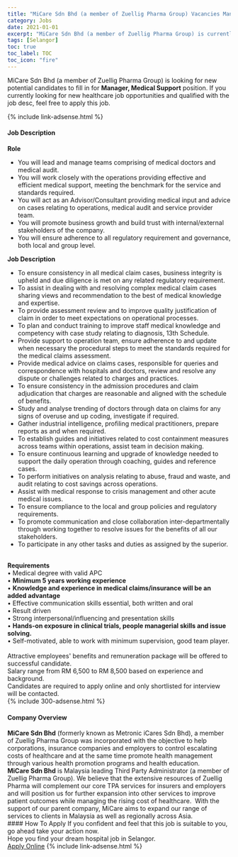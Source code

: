 ```yaml
---
title: "MiCare Sdn Bhd (a member of Zuellig Pharma Group) Vacancies Manager, Medical Support" 
category: Jobs 
date: 2021-01-01 
excerpt: "MiCare Sdn Bhd (a member of Zuellig Pharma Group) is currently looking for suitable person to fill in the Manager, Medical Support which positioned at Selangor" 
tags: [Selangor] 
toc: true 
toc_label: TOC 
toc_icon: "fire" 
--- 
```


<p>MiCare Sdn Bhd (a member of Zuellig Pharma Group) is looking for new potential candidates to fill in for <b>Manager, Medical Support</b> position. If you currently looking for new healthcare job opportunities and qualified with the job desc, feel free to apply this job.
</p>{% include link-adsense.html %} 
<div><div><div><h4>Job Description</h4></div></div><div><div><span><div><div><strong>Role</strong><ul><li>You will lead and manage teams comprising of medical doctors and medical audit.</li><li>You will work closely with the operations providing effective and efficient medical support, meeting the benchmark for the service and standards required.</li><li>You will act as an Advisor/Consultant providing medical input and advice on cases relating to operations, medical audit and service provider team.</li><li>You will promote business growth and build trust with internal/external stakeholders of the company.</li><li>You will ensure adherence to all regulatory requirement and governance, both local and group level.</li></ul><div><strong>Job Description</strong></div><ul><li>To ensure consistency in all medical claim cases, business integrity is upheld and due diligence is met on any related regulatory requirement.</li><li>To assist in dealing with and resolving complex medical claim cases sharing views and recommendation to the best of medical knowledge and expertise.</li><li>To provide assessment review and to improve quality justification of claim in order to meet expectations on operational processes.</li><li>To plan and conduct training to improve staff medical knowledge and competency with case study relating to diagnosis, 13th Schedule.</li><li>Provide support to operation team, ensure adherence to and update when necessary the procedural steps to meet the standards required for the medical claims assessment.</li><li>Provide medical advice on claims cases, responsible for queries and correspondence with hospitals and doctors, review and resolve any dispute or challenges related to charges and practices.</li><li>To ensure consistency in the admission procedures and claim adjudication that charges are reasonable and aligned with the schedule of benefits.</li><li>Study and analyse trending of doctors through data on claims for any signs of overuse and up coding, investigate if required.</li><li>Gather industrial intelligence, profiling medical practitioners, prepare reports as and when required.</li><li>To establish guides and initiatives related to cost containment measures across teams within operations, assist team in decision making.</li><li>To ensure continuous learning and upgrade of knowledge needed to support the daily operation through coaching, guides and reference cases.</li><li>To perform initiatives on analysis relating to abuse, fraud and waste, and audit relating to cost savings across operations.</li><li>Assist with medical response to crisis management and other acute medical issues.</li><li>To ensure compliance to the local and group policies and regulatory requirements.</li><li>To promote communication and close collaboration inter-departmentally through working together to resolve issues for the benefits of all our stakeholders.</li><li>To participate in any other tasks and duties as assigned by the superior.</li></ul><div><br><strong>Requirements</strong><br>&#8226; Medical degree with valid APC<br>&#8226; <strong>Minimum 5 years working experience</strong><br>&#8226; <strong>Knowledge and experience in medical claims/insurance will be an added advantage</strong><br>&#8226; Effective communication skills essential, both written and oral<br>&#8226; Result driven<br>&#8226; Strong interpersonal/influencing and presentation skills<br>&#8226; <strong>Hands-on exposure in clinical trials, people managerial skills and issue solving.</strong><br>&#8226; Self-motivated, able to work with minimum supervision, good team player.<br>&#160;</div></div><div><div>Attractive employees' benefits and remuneration package will be offered to successful candidate.</div><div>Salary range from RM 6,500 to RM 8,500 based on experience and background.</div>Candidates are required to apply online and only shortlisted for interview will be contacted.</div></div></span></div></div></div> 
{% include 300-adsense.html %} 
<div><div><div><h4>Company Overview</h4></div></div><div><div><span><div><div>
<strong>MiCare Sdn Bhd</strong> (formerly known as Metronic iCares Sdn Bhd), a member of Zuellig Pharma Group was incorporated with the objective to help corporations, insurance companies and employers to control escalating costs of healthcare and at the same time promote health management through various health promotion programs and health education.</div>
<div>
<strong>MiCare Sdn Bhd</strong> is Malaysia leading Third Party Administrator (a member of Zuellig Pharma Group). We believe that the extensive resources of Zuellig Pharma will complement our core TPA services for insurers and employers and will position us for further expansion into other services to improve patient outcomes while managing the rising cost of healthcare.&#160; With the support of our parent company, MiCare aims to expand our range of services to clients in Malaysia as well as regionally across Asia.</div></div></span></div></div></div> 
#### How To Apply 
If you confident and feel that this job is suitable to you, go ahead take your action now. <br/> 
Hope you find your dream hospital job in Selangor. <br/> 
<a href="https://www.jobstreet.com.my/en/job/manager-medical-support-4453908?jobId=jobstreet-my-job-4453908&sectionRank=2&token=0~1527f0dd-277b-491b-ade8-de88286a7f11&fr=SRP%20View%20In%20New%20Ta" class="btn btn--warning" target="_blank" rel="nofollow noopenner">Apply Online</a> 
{% include link-adsense.html %} 
